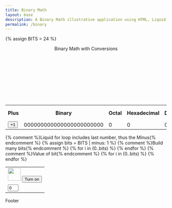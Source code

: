 ```yaml
---
title: Binary Math
layout: base
description: A Binary Math illustrative application using HTML, Liquid, and JavaScript.
permalink: /binary
---
```


<!-- Hack 1: add a character display to text when 8 bits, determine if printable or not printable -->
<!-- Hack 2: change to 24 bits and add a color code and display color when 24 bits, think about display on this one -->
<!-- Hack 3: do your own thing -->

{% assign BITS = 24 %}

<div class="container bg-primary justify-content-md-center">
    <header class="pb-3 mb-4 border-bottom border-primary text-dark">
        <span class="fs-4">Binary Math with Conversions</span>
    </header>
    <div style="display: flex; align-items: center; justify-content: center; height: 48px;" id="color-code">
    </div>
    <div style="display: flex; align-items: center; justify-content: center; height: 48px;" id="hexa">
    </div>
    <div class="row justify-content-md-center">
        <div class="col-8">
            <table class="table">
            <tr id="table">
                <th>Plus</th>
                <th>Binary</th>
                <th>Octal</th>
                <th>Hexadecimal</th>
                <th>Decimal</th>
                <th>Base 30</th>
                <th>Minus</th>
            </tr>
            <tr>
                <td><button type="button" id="add1" onclick="add(1)">+1</button></td>
                <td id="binary">000000000000000000000000</td>
                <td id="octal">0</td>
                <td id="hexadecimal">0</td>
                <td id="decimal">0</td>
                <td id="base">0</td>
                <td><button type="button" id="sub1" onclick="add(-1)">-1</button></td>
            </tr>
            </table>
        </div>
        <div class="col-12">
            {% comment %}Liquid for loop includes last number, thus the Minus{% endcomment %}
            {% assign bits = BITS | minus: 1 %} 
            <table class="table" style="">
            <tr>
                {% comment %}Build many bits{% endcomment %}
                {% for i in (0..bits) %}
                <td><img class="img-responsive py-3" id="bulb{{ i }}" src="" alt="" width="40" height="Auto">
                    <button type="button" id="butt{{ i }}" onclick="javascript:toggleBit({{ i }})">Turn on</button>
                </td>
                {% endfor %}
            </tr>
            <tr>
                {% comment %}Value of bit{% endcomment %}
                {% for i in (0..bits) %}
                <td><input type='text' id="digit{{ i }}" Value="0" size="1" readonly></td>
                {% endfor %}
            </tr>
            </table>
        </div>
    </div>
</div>


<script>
const BITS = {{ BITS }};
const MAX = 2 ** BITS - 1;
const MSG_ON = "Turn on";
const IMAGE_ON = "https://cdn.pixabay.com/photo/2019/09/29/22/06/light-bulb-4514505__340.jpg";
const MSG_OFF = "Turn off";
const IMAGE_OFF = "https://encrypted-tbn0.gstatic.com/images?q=tbn:ANd9GcS1KKiw37bo5x7M3Kf1j-BK4m4yKEGym3H9gQ&usqp=CAU"

let RGB = Math.floor(Math.random()).toString(16); 
document.getElementById("color-code").style.backgroundColor = RGB;

// return string with current value of each bit
function getBits() {
    let bits = "";
    for (let i = 0; i < BITS; i++) {
        bits = bits + document.getElementById('digit' + i).value;
    }
    return bits;
}
// setter for DOM values
function setConversions(binary) {
    document.getElementById('binary').innerHTML = binary;
    // Octal conversion
    document.getElementById('octal').innerHTML = parseInt(binary, 2).toString(8);
    // Hexadecimal conversion
    document.getElementById('hexadecimal').innerHTML = parseInt(binary, 2).toString(16);
    // Decimal conversion
    document.getElementById('decimal').innerHTML = parseInt(binary, 2).toString();
    document.getElementById('base').innerHTML = parseInt(binary, 2).toString(30)
}
//
function decimal_2_base(decimal, base) {
    let conversion = "";
    // loop to convert to base
    do {
        let digit = decimal % base;
        conversion = "" + digit + conversion; // what does this do?
        decimal = ~~(decimal / base);         // what does this do?
    } while (decimal > 0);                  // why while at the end? what is ~~?
    // loop to pad with zeros
    if (base === 2) {                        // only pad for binary conversions
        for (let i = 0; conversion.length < BITS; i++) {
            conversion = "0" + conversion;
        }
    }
    return conversion;
}

// toggle selected bit and recalculate
function toggleBit(i) {
    //alert("Digit action: " + i );
    const dig = document.getElementById('digit' + i);
    const image = document.getElementById('bulb' + i);
    const butt = document.getElementById('butt' + i);
    // Change digit and visual
    if (image.src.match(IMAGE_ON)) {
        dig.value = 0;
        image.src = IMAGE_OFF;
        butt.innerHTML = MSG_ON;
    } else {
        dig.value = 1;
        image.src = IMAGE_ON;
        butt.innerHTML = MSG_OFF;
    }
    // Binary numbers
    const binary = getBits();
    setConversions(binary);

    RGB = Math.floor(Math.random()*16777215).toString(16);

    document.getElementById("color-code").style.backgroundColor = "#" + RGB;

    document.getElementById("hexa").style.backgroundColor = document.getElementbyId("hexadecimal").innerHTML
}
// add is positive integer, subtract is negative integer
function add(n) {
    let binary = getBits();
    // convert to decimal and do math
    let decimal = parseInt(binary, 2);
    if (n > 0) {  // PLUS
        decimal = MAX === decimal ? 0 : decimal += n; // OVERFLOW or PLUS
    } else {     // MINUS
        decimal = 0 === decimal ? MAX : decimal += n; // OVERFLOW or MINUS
    }
    // convert the result back to binary
    binary = decimal_2_base(decimal, 2);
    // update conversions
    setConversions(binary);
    // update bits
    for (let i = 0; i < binary.length; i++) {
        let digit = binary.substr(i, 1);
        document.getElementById('digit' + i).value = digit;
        if (digit === "1") {
            document.getElementById('bulb' + i).src = IMAGE_ON;
            document.getElementById('butt' + i).innerHTML = MSG_OFF;
        } else {
            document.getElementById('bulb' + i).src = IMAGE_OFF;
            document.getElementById('butt' + i).innerHTML = MSG_ON;
        }
    }
}

function octal(i) {
    const octal_dig = document.getElementById('octal-digit' + i);
    const octal_input = document.getElementById('octal-input' + i);

    let decimal_value = parseInt(octal_input.textContent, 8).toString()

    octal_dig.textContent = decimal_value
}
</script>
Footer